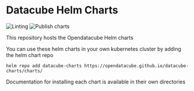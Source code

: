 # Datacube Helm Charts

![Linting](https://github.com/opendatacube/datacube-charts/workflows/Linting/badge.svg)
![Publish charts](https://github.com/opendatacube/datacube-charts/workflows/Publish%20charts/badge.svg)

This repository hosts the Opendatacube Helm charts


You can use these helm charts in your own kubernetes cluster by adding the helm chart repo 

`helm repo add datacube-charts https://opendatacube.github.io/datacube-charts/charts/`

Documentation for installing each chart is available in their own directories

